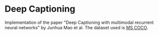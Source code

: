 # Deep Captioning
Implementation of the paper "Deep Captioning with multimodal recurrent neural networks" by Junhua Mao et al.
The dataset used is [MS COCO](https://cocodataset.org/#home).
